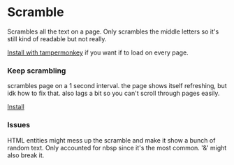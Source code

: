 # Scramble
Scrambles all the text on a page. Only scrambles the middle letters so it's still kind of readable but not really.

[Install with tampermonkey](https://greasyfork.org/en/scripts/22121-scrambler) if you want if to load on every page.

### Keep scrambling
scrambles page on a 1 second interval. the page shows itself refreshing, but idk how to fix that. also lags a bit so you can't scroll through pages easily.

[Install](https://greasyfork.org/en/scripts/22128-keep-scrambling)

### Issues
HTML entities might mess up the scramble and make it show a bunch of random text. Only accounted for nbsp since it's the most common. '&' might also break it.